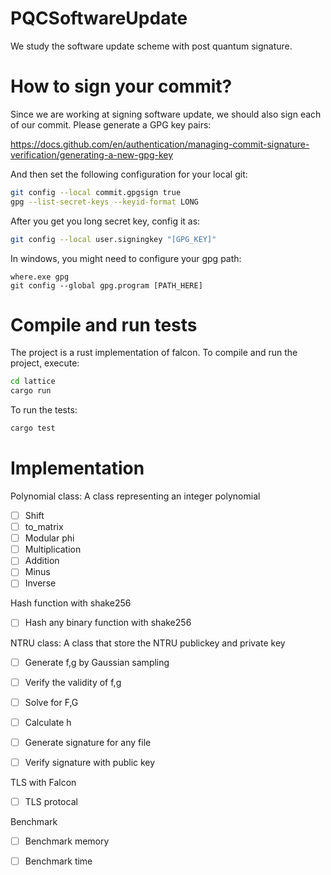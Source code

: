 # PQCSoftwareUpdate
We study the software update scheme with post quantum signature.



# How to sign your commit?

Since we are working at signing software update, we should also sign each of our commit.
Please generate a GPG key pairs:

https://docs.github.com/en/authentication/managing-commit-signature-verification/generating-a-new-gpg-key

And then set the following configuration for your local git:

```bash
git config --local commit.gpgsign true
gpg --list-secret-keys --keyid-format LONG
```

After you get you long secret key, config it as:

```bash
git config --local user.signingkey "[GPG_KEY]"
```

In windows, you might need to configure your gpg path:
```
where.exe gpg
git config --global gpg.program [PATH_HERE]
```


# Compile and run tests

The project is a rust implementation of falcon.
To compile and run the project, execute:

```bash
cd lattice
cargo run
```

To run the tests:

```bash
cargo test
```


# Implementation

Polynomial class: A class representing an integer polynomial

- [ ] Shift
- [ ] to_matrix
- [ ] Modular phi
- [ ] Multiplication
- [ ] Addition
- [ ] Minus
- [ ] Inverse

Hash function with shake256

- [ ] Hash any binary function with shake256


NTRU class: A class that store the NTRU publickey and private key

- [ ] Generate f,g by Gaussian sampling
- [ ] Verify the validity of f,g
- [ ] Solve for F,G
- [ ] Calculate h
- [ ] Generate signature for any file 
- [ ] Verify signature with public key


TLS with Falcon

- [ ] TLS protocal


Benchmark

- [ ] Benchmark memory
- [ ] Benchmark time





